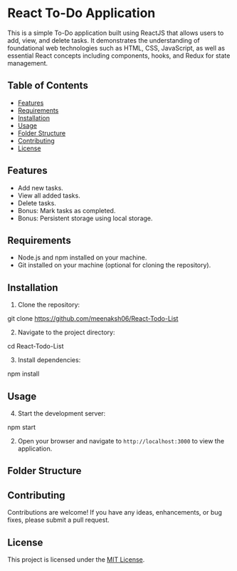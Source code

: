 # React To-Do Application

This is a simple To-Do application built using ReactJS that allows users to add, view, and delete tasks. It demonstrates the understanding of foundational web technologies such as HTML, CSS, JavaScript, as well as essential React concepts including components, hooks, and Redux for state management.

## Table of Contents

- [Features](#features)
- [Requirements](#requirements)
- [Installation](#installation)
- [Usage](#usage)
- [Folder Structure](#folder-structure)
- [Contributing](#contributing)
- [License](#license)

## Features

- Add new tasks.
- View all added tasks.
- Delete tasks.
- Bonus: Mark tasks as completed.
- Bonus: Persistent storage using local storage.

## Requirements

- Node.js and npm installed on your machine.
- Git installed on your machine (optional for cloning the repository).

## Installation

1. Clone the repository:

git clone https://github.com/meenaksh06/React-Todo-List


2. Navigate to the project directory:

cd React-Todo-List

3. Install dependencies:

npm install


## Usage

4. Start the development server:


npm start



2. Open your browser and navigate to `http://localhost:3000` to view the application.

## Folder Structure




## Contributing

Contributions are welcome! If you have any ideas, enhancements, or bug fixes, please submit a pull request.

## License

This project is licensed under the [MIT License](LICENSE).
